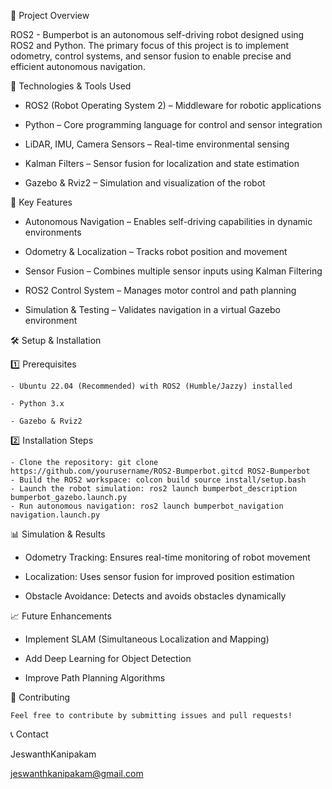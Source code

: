 📌 Project Overview

  ROS2 - Bumperbot is an autonomous self-driving robot designed using ROS2 and Python. The primary focus of this project is to implement odometry, control systems, and sensor fusion to enable precise and efficient autonomous navigation.

🔧 Technologies & Tools Used

  - ROS2 (Robot Operating System 2) – Middleware for robotic applications

  - Python – Core programming language for control and sensor integration

  - LiDAR, IMU, Camera Sensors – Real-time environmental sensing

  - Kalman Filters – Sensor fusion for localization and state estimation

  - Gazebo & Rviz2 – Simulation and visualization of the robot

🚀 Key Features

  - Autonomous Navigation – Enables self-driving capabilities in dynamic environments

  - Odometry & Localization – Tracks robot position and movement

  - Sensor Fusion – Combines multiple sensor inputs using Kalman Filtering

  - ROS2 Control System – Manages motor control and path planning

  - Simulation & Testing – Validates navigation in a virtual Gazebo environment

🛠️ Setup & Installation

  1️⃣ Prerequisites

    - Ubuntu 22.04 (Recommended) with ROS2 (Humble/Jazzy) installed

    - Python 3.x

    - Gazebo & Rviz2

  2️⃣ Installation Steps

    - Clone the repository: git clone https://github.com/yourusername/ROS2-Bumperbot.gitcd ROS2-Bumperbot
    - Build the ROS2 workspace: colcon build source install/setup.bash
    - Launch the robot simulation: ros2 launch bumperbot_description bumperbot_gazebo.launch.py
    - Run autonomous navigation: ros2 launch bumperbot_navigation navigation.launch.py

📊 Simulation & Results

  - Odometry Tracking: Ensures real-time monitoring of robot movement

  - Localization: Uses sensor fusion for improved position estimation

  - Obstacle Avoidance: Detects and avoids obstacles dynamically

📈 Future Enhancements

  - Implement SLAM (Simultaneous Localization and Mapping)

  - Add Deep Learning for Object Detection

  - Improve Path Planning Algorithms

🤝 Contributing

    Feel free to contribute by submitting issues and pull requests!

📞 Contact

JeswanthKanipakam

jeswanthkanipakam@gmail.com
